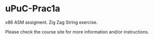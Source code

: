 # uPuC-Prac1a
x86 ASM assigment. Zig Zag String exercise.

Please check the course site for more information and/or instructions.
